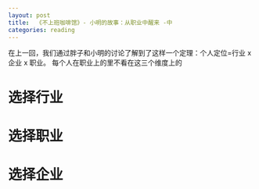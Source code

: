 ```yaml
---
layout: post
title:  《不上班咖啡馆》- 小明的故事：从职业中醒来 -中
categories: reading
---
```


在上一回，我们通过胖子和小明的讨论了解到了这样一个定理：个人定位=行业 x 企业 x 职业。 每个人在职业上的里不看在这三个维度上的

# 选择行业


# 选择职业


# 选择企业


<!--stackedit_data:
eyJoaXN0b3J5IjpbNzE3MDIxOTM0XX0=
-->